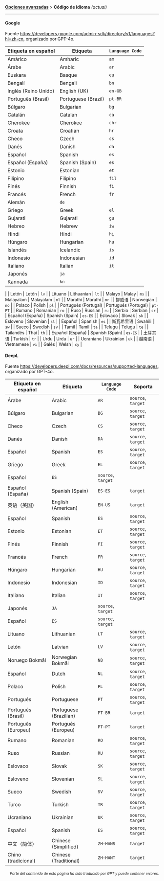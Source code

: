 [**Opciones avanzadas**](./introduction.md) > **Código de idioma** _(actual)_

---

#### Google

Fuente <https://developers.google.com/admin-sdk/directory/v1/languages?hl=zh-cn>, organizado por GPT-4o.

| Etiqueta en español | Etiqueta | `Language Code` |
| --- | --- | --- |
| Amárico | Amharic | `am` |
| Árabe | Arabic | `ar` |
| Euskara | Basque | `eu` |
| Bengalí | Bengali | `bn` |
| Inglés (Reino Unido) | English (UK) | `en-GB` |
| Português (Brasil) | Portuguese (Brazil) | `pt-BR` |
| Búlgaro | Bulgarian | `bg` |
| Catalán | Catalan | `ca` |
| Cherokee | Cherokee | `chr` |
| Croata | Croatian | `hr` |
| Checo | Czech | `cs` |
| Danés | Danish | `da` |
| Español | Spanish | `es` |
| Español (España) | Spanish (Spain) | `es` |
| Estonio | Estonian | `et` |
| Filipino | Filipino | `fil` |
| Finés | Finnish | `fi` |
| Francés | French | `fr` |
| Alemán | `de` |
| Griego | Greek | `el` |
| Gujarati | Gujarati | `gu` |
| Hebreo | Hebrew | `iw` |
| Hindi | Hindi | `hi` |
| Húngaro | Hungarian | `hu` |
| Islandés | Icelandic | `is` |
| Indonesio | Indonesian | `id` |
| Italiano | Italian | `it` |
| Japonés | `ja` |
| Kannada | `kn` |
|
| Letón | Letón | `lv` |
| Lituano | Lithuanian | `lt` |
| Malayo | Malay | `ms` |
| Malayalam | Malayalam | `ml` |
| Marathi | Marathi | `mr` |
| 挪威语 | Norwegian | `no` |
| Polaco | Polish | `pl` |
| Portugués (Portugal) | Portugués (Portugal) | `pt-PT` |
| Rumano | Romanian | `ro` |
| Ruso | Russian | `ru` |
| Serbio | Serbian | `sr` |
| Español (España) | Spanish (Spain) | `es-ES` |
| Eslovaco | Slovak | `sk` |
| Esloveno | Slovenian | `sl` |
| Español | Spanish | `es` |
| 斯瓦希里语 | Swahili | `sw` |
| Sueco | Swedish | `sv` |
| Tamil | Tamil | `ta` |
| Telugu | Telugu | `te` |
| Tailandés | Thai | `th` |
| Español (España) | Spanish (Spain) | `es-ES` |
| 土耳其语 | Turkish | `tr` |
| Urdu | Urdu | `ur` |
| Ucraniano | Ukrainian | `uk` |
| 越南语 | Vietnamese | `vi` |
| Galés | Welsh | `cy` |


#### DeepL
Fuente <https://developers.deepl.com/docs/resources/supported-languages>, organizado por GPT-4o.

| Etiqueta en español | Etiqueta | `Language Code` | Soporta |
| --- | --- | --- | --- |
| Árabe | Arabic | `AR` | `source`, `target` |
| Búlgaro | Bulgarian | `BG` | `source`, `target` |
| Checo | Czech | `CS` | `source`, `target` |
| Danés | Danish | `DA` | `source`, `target` |
| Español | Spanish | `ES` | `source`, `target` |
| Griego | Greek | `EL` | `source`, `target` |
| Español | `ES` | `source`, `target` |
| Español (España) | Spanish (Spain) | `ES-ES` | `target` |
| 英语（美国） | English (American) | `EN-US` | `target` |
| Español | Spanish | `ES` | `source`, `target` |
| Estonio | Estonian | `ET` | `source`, `target` |
| Finés | Finnish | `FI` | `source`, `target` |
| Francés | French | `FR` | `source`, `target` |
| Húngaro | Hungarian | `HU` | `source`, `target` |
| Indonesio | Indonesian | `ID` | `source`, `target` |
| Italiano | Italian | `IT` | `source`, `target` |
| Japonés | `JA` | `source`, `target` |
| Español | `ES` | `source`, `target` |
| Lituano | Lithuanian | `LT` | `source`, `target` |
| Letón | Latvian | `LV` | `source`, `target` |
| Noruego Bokmål | Norwegian Bokmål | `NB` | `source`, `target` |
| Español | Dutch | `NL` | `source`, `target` |
| Polaco | Polish | `PL` | `source`, `target` |
| Portugués | Portuguese | `PT` | `source`, `target` |
| Portugués (Brasil) | Portuguese (Brazilian) | `PT-BR` | `target` |
| Português (Europeu) | Português (Europeu) | `PT-PT` | `target` |
| Rumano | Romanian | `RO` | `source`, `target` |
| Ruso | Russian | `RU` | `source`, `target` |
| Eslovaco | Slovak | `SK` | `source`, `target` |
| Esloveno | Slovenian | `SL` | `source`, `target` |
| Sueco | Swedish | `SV` | `source`, `target` |
| Turco | Turkish | `TR` | `source`, `target` |
| Ucraniano | Ukrainian | `UK` | `source`, `target` |
| Español | Spanish | `ES` | `source`, `target` |
| 中文（简体） | Chinese (Simplified) | `ZH-HANS` | `target` |
| Chino (tradicional) | Chinese (Traditional) | `ZH-HANT` | `target` |

<div align="right"> 
<h6><small>Parte del contenido de esta página ha sido traducido por GPT y puede contener errores.</small></h6>